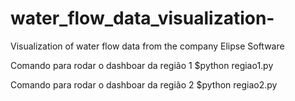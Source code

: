 # water_flow_data_visualization-
Visualization of water flow data from the company Elipse Software

Comando para rodar o dashboar da região 1
    $python regiao1.py

Comando para rodar o dashboar da região 2
    $python regiao2.py